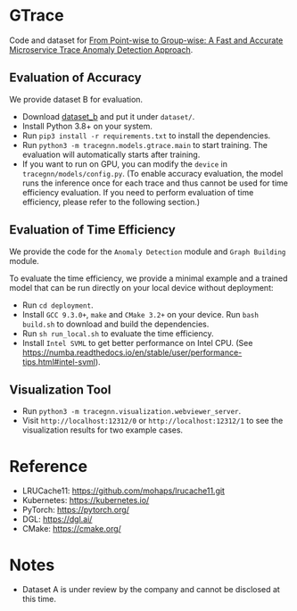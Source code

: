 # GTrace
Code and dataset for [From Point-wise to Group-wise: A Fast and Accurate
Microservice Trace Anomaly Detection Approach](https://netman.aiops.org/wp-content/uploads/2023/11/GTrace_FSE_Industry2023_upload.pdf).

## Evaluation of Accuracy
We provide dataset B for evaluation.
- Download [dataset_b](https://cloud.tsinghua.edu.cn/f/d7868566fb344541bb26/?dl=1) and put it under `dataset/`.
- Install Python 3.8+ on your system.
- Run `pip3 install -r requirements.txt` to install the dependencies.
- Run `python3 -m tracegnn.models.gtrace.main` to start training. The evaluation will automatically starts after training.
- If you want to run on GPU, you can modify the `device` in `tracegnn/models/config.py`.
(To enable accuracy evaluation, the model runs the inference once for each trace and thus cannot be used for time efficiency evaluation. If you need to perform evaluation of time efficiency, please refer to the following section.)

## Evaluation of Time Efficiency
We provide the code for the `Anomaly Detection` module and `Graph Building` module.

To evaluate the time efficiency, we provide a minimal example and a trained model that can be run directly on your local device without deployment:
- Run `cd deployment`.
- Install `GCC 9.3.0+`, `make` and `CMake 3.2+` on your device. Run `bash build.sh` to download and build the dependencies.
- Run `sh run_local.sh` to evaluate the time efficiency.
- Install `Intel SVML` to get better performance on Intel CPU. (See https://numba.readthedocs.io/en/stable/user/performance-tips.html#intel-svml).

## Visualization Tool
- Run `python3 -m tracegnn.visualization.webviewer_server`.
- Visit `http://localhost:12312/0` or `http://localhost:12312/1` to see the visualization results for two example cases.

# Reference
- LRUCache11: https://github.com/mohaps/lrucache11.git
- Kubernetes: https://kubernetes.io/
- PyTorch: https://pytorch.org/
- DGL: https://dgl.ai/
- CMake: https://cmake.org/

# Notes
- Dataset A is under review by the company and cannot be disclosed at this time.
